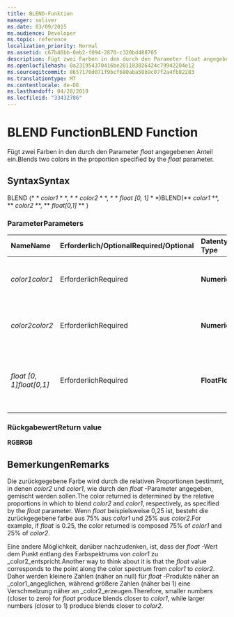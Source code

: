 ```yaml
---
title: BLEND-Funktion
manager: soliver
ms.date: 03/09/2015
ms.audience: Developer
ms.topic: reference
localization_priority: Normal
ms.assetid: c67b46bb-0eb2-f094-2870-c320bd488705
description: Fügt zwei Farben in den durch den Parameter float angegebenen Anteil ein.
ms.openlocfilehash: 0a231954370416be201183026424c79942204e12
ms.sourcegitcommit: 8657170d071f9bcf680aba50b9c07f2a4fb82283
ms.translationtype: MT
ms.contentlocale: de-DE
ms.lasthandoff: 04/28/2019
ms.locfileid: "33432786"
---
```

# <a name="blend-function"></a><span data-ttu-id="b6d00-103">BLEND Function</span><span class="sxs-lookup"><span data-stu-id="b6d00-103">BLEND Function</span></span>

<span data-ttu-id="b6d00-104">Fügt zwei Farben in den durch den Parameter _float_ angegebenen Anteil ein.</span><span class="sxs-lookup"><span data-stu-id="b6d00-104">Blends two colors in the proportion specified by the  _float_ parameter.</span></span> 
  
## <a name="syntax"></a><span data-ttu-id="b6d00-105">Syntax</span><span class="sxs-lookup"><span data-stu-id="b6d00-105">Syntax</span></span>

<span data-ttu-id="b6d00-106">BLEND (\* \* *color1* \* \*, \* \* *color2* \* \*, \* \* *float [0, 1]* \* \*)</span><span class="sxs-lookup"><span data-stu-id="b6d00-106">BLEND(\*\* *color1* \*\*, \*\* *color2* \*\*, \*\* *float[0,1]* \*\* )</span></span> 
  
### <a name="parameters"></a><span data-ttu-id="b6d00-107">Parameter</span><span class="sxs-lookup"><span data-stu-id="b6d00-107">Parameters</span></span>

|<span data-ttu-id="b6d00-108">**Name**</span><span class="sxs-lookup"><span data-stu-id="b6d00-108">**Name**</span></span>|<span data-ttu-id="b6d00-109">**Erforderlich/Optional**</span><span class="sxs-lookup"><span data-stu-id="b6d00-109">**Required/Optional**</span></span>|<span data-ttu-id="b6d00-110">**Datentyp**</span><span class="sxs-lookup"><span data-stu-id="b6d00-110">**Data Type**</span></span>|<span data-ttu-id="b6d00-111">**Beschreibung**</span><span class="sxs-lookup"><span data-stu-id="b6d00-111">**Description**</span></span>|
|:-----|:-----|:-----|:-----|
| <span data-ttu-id="b6d00-112">_color1_</span><span class="sxs-lookup"><span data-stu-id="b6d00-112">_color1_</span></span> <br/> |<span data-ttu-id="b6d00-113">Erforderlich</span><span class="sxs-lookup"><span data-stu-id="b6d00-113">Required</span></span>  <br/> |<span data-ttu-id="b6d00-114">**Numeric**</span><span class="sxs-lookup"><span data-stu-id="b6d00-114">**Numeric**</span></span> <br/> |<span data-ttu-id="b6d00-115">Der Farbindex von Visio oder der RGB-Wert der ersten Farbe.</span><span class="sxs-lookup"><span data-stu-id="b6d00-115">The Visio color index or RGB value of the first color.</span></span>  <br/> |
| <span data-ttu-id="b6d00-116">_color2_</span><span class="sxs-lookup"><span data-stu-id="b6d00-116">_color2_</span></span> <br/> |<span data-ttu-id="b6d00-117">Erforderlich</span><span class="sxs-lookup"><span data-stu-id="b6d00-117">Required</span></span>  <br/> |<span data-ttu-id="b6d00-118">**Numeric**</span><span class="sxs-lookup"><span data-stu-id="b6d00-118">**Numeric**</span></span> <br/> |<span data-ttu-id="b6d00-119">Der Farbindex von Visio oder der RGB-Wert der zweiten Farbe.</span><span class="sxs-lookup"><span data-stu-id="b6d00-119">The Visio color index or RGB value of the second color.</span></span>  <br/> |
| <span data-ttu-id="b6d00-120">_float [0, 1]_</span><span class="sxs-lookup"><span data-stu-id="b6d00-120">_float[0,1]_</span></span> <br/> |<span data-ttu-id="b6d00-121">Erforderlich</span><span class="sxs-lookup"><span data-stu-id="b6d00-121">Required</span></span>  <br/> |<span data-ttu-id="b6d00-122">**Float**</span><span class="sxs-lookup"><span data-stu-id="b6d00-122">**Float**</span></span> <br/> |<span data-ttu-id="b6d00-123">Der Anteil, in dem _color2_ und _color1_.</span><span class="sxs-lookup"><span data-stu-id="b6d00-123">The proportion in which to blend  _color2_ and  _color1_, respectively.</span></span> <span data-ttu-id="b6d00-124">Eine reelle Zahl zwischen 0 und 1.</span><span class="sxs-lookup"><span data-stu-id="b6d00-124">A real number from 0 to 1 inclusive.</span></span>  <br/> |
   
### <a name="return-value"></a><span data-ttu-id="b6d00-125">Rückgabewert</span><span class="sxs-lookup"><span data-stu-id="b6d00-125">Return value</span></span>

 <span data-ttu-id="b6d00-126">**RGB**</span><span class="sxs-lookup"><span data-stu-id="b6d00-126">**RGB**</span></span>
  
## <a name="remarks"></a><span data-ttu-id="b6d00-127">Bemerkungen</span><span class="sxs-lookup"><span data-stu-id="b6d00-127">Remarks</span></span>

<span data-ttu-id="b6d00-128">Die zurückgegebene Farbe wird durch die relativen Proportionen bestimmt, in denen _color2_ und _color1_, wie durch den _float_ -Parameter angegeben, gemischt werden sollen.</span><span class="sxs-lookup"><span data-stu-id="b6d00-128">The color returned is determined by the relative proportions in which to blend  _color2_ and  _color1_, respectively, as specified by the  _float_ parameter.</span></span> <span data-ttu-id="b6d00-129">Wenn _float_ beispielsweise 0,25 ist, besteht die zurückgegebene farbe aus 75% aus _color1_ und 25% aus _color2_.</span><span class="sxs-lookup"><span data-stu-id="b6d00-129">For example, if  _float_ is 0.25, the color returned is composed 75% of  _color1_ and 25% of  _color2_.</span></span> 
  
<span data-ttu-id="b6d00-130">Eine andere Möglichkeit, darüber nachzudenken, ist, dass der _float_ -Wert dem Punkt entlang des Farbspektrums von _color1_ zu _color2_entspricht.</span><span class="sxs-lookup"><span data-stu-id="b6d00-130">Another way to think about it is that the  _float_ value corresponds to the point along the color spectrum from  _color1_ to  _color2_.</span></span> <span data-ttu-id="b6d00-131">Daher werden kleinere Zahlen (näher an null) für _float_ -Produkte näher an _color1_angeglichen, während größere Zahlen (näher bei 1) eine Verschmelzung näher an _color2_erzeugen.</span><span class="sxs-lookup"><span data-stu-id="b6d00-131">Therefore, smaller numbers (closer to zero) for  _float_ produce blends closer to  _color1_, while larger numbers (closer to 1) produce blends closer to  _color2_.</span></span>
  

